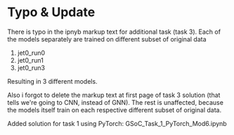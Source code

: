 # Typo & Update
There is typo in the ipnyb markup text for additional task (task 3).
Each of the models separately are trained on different subset of original data

1. jet0_run0
2. jet0_run1
3. jet0_run3

Resulting in 3 different models.

Also i forgot to delete the markup text at first page of task 3 solution (that tells we're going to CNN, instead of GNN).
The rest is unaffected, because the models itself train on each respective different subset of original data.

Added solution for task 1 using PyTorch: GSoC_Task_1_PyTorch_Mod6.ipynb

